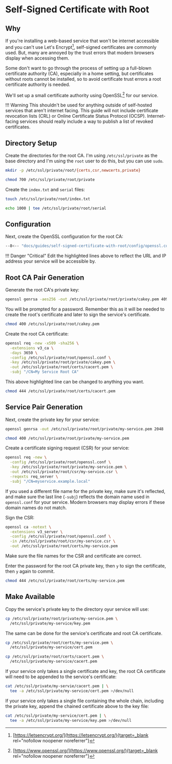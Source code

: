# Self-Signed Certificate with Root

## Why

If you're installing a web-based service that won't be internet accessible and
you can't use Let's Encrypt[^1], self-signed certificates are commonly used.
But, many are annoyed by the trust errors that modern browsers display when
accessing them.

Some don't want to go through the process of setting up a full-blown certificate
authority (CA), especially in a home setting, but certificates without roots
cannot be installed, so to avoid certificate trust errors a root certificate
authority is needed.

We'll set up a small certificate authority using OpenSSL[^2] for our service.

!!! Warning
    This shouldn't be used for anything outside of self-hosted services that
    aren't internet facing. This guide will not include certificate revocation
    lists (CRL) or Online Certificate Status Protocol (OCSP). Internet-facing
    services should really include a way to publish a list of revoked
    certificates.

## Directory Setup

Create the directories for the root CA. I'm using `/etc/ssl/private` as the base
directory and I'm using the `root` user to do this, but you can use `sudo`.

```sh
mkdir -p /etc/ssl/private/root/{certs,csr,newcerts,private}
```

```sh
chmod 700 /etc/ssl/private/root/private
```

Create the `index.txt` and `serial` files:

```sh
touch /etc/ssl/private/root/index.txt
```

```sh
echo 1000 | tee /etc/ssl/private/root/serial
```

## Configuration

Next, create the OpenSSL configuration for the root CA:

```sh hl_lines="57 58" title="/etc/ssl/private/root/openssl.conf"
--8<-- "docs/guides/self-signed-certificate-with-root/config/openssl.conf"
```

!!! Danger "Critical"
    Edit the highlighted lines above to reflect the URL and IP address your
    service will be accessible by.

## Root CA Pair Generation

Generate the root CA's private key:

```sh
openssl genrsa -aes256 -out /etc/ssl/private/root/private/cakey.pem 4096
```

You will be prompted for a password. Remember this as it will be needed to
create the root's certificate and later to sign the service's certificate.

```sh
chmod 400 /etc/ssl/private/root/cakey.pem
```

Create the root CA certificate:

```sh hl_lines="7"
openssl req -new -x509 -sha256 \
  -extensions v3_ca \
  -days 3650 \
  -config /etc/ssl/private/root/openssl.conf \
  -key /etc/ssl/private/root/private/cakey.pem \
  -out /etc/ssl/private/root/certs/cacert.pem \
  -subj "/CN=My Service Root CA"
```

This above highlighted line can be changed to anything you want.

```sh
chmod 444 /etc/ssl/private/root/certs/cacert.pem
```

## Service Pair Generation

Next, create the private key for your service:

```sh
openssl genrsa -out /etc/ssl/private/root/private/my-service.pem 2048
```

```sh
chmod 400 /etc/ssl/private/root/private/my-service.pem
```

Create a certificate signing request (CSR) for your service:

```sh hl_lines="3 6"
openssl req -new \
  -config /etc/ssl/private/root/openssl.conf \
  -key /etc/ssl/private/root/private/my-service.pem \
  -out /etc/ssl/private/root/csr/my-service.csr \
  -reqexts req_server \
  -subj "/CN=myservice.example.local"
```

If you used a different file name for the private key, make sure it's reflected,
and make sure the last line (`-subj`) reflects the domain name used in
`openssl.conf` for your service. Modern browsers may display errors if these
domain names do not match.

Sign the CSR:

```sh hl_lines="4 5"
openssl ca -notext \
  -extensions v3_server \
  -config /etc/ssl/private/root/openssl.conf \
  -in /etc/ssl/private/root/csr/my-service.csr \
  -out /etc/ssl/private/root/certs/my-service.pem
```

Make sure the file names for the CSR and certificate are correct.

Enter the password for the root CA private key, then `y` to sign the
certificate, then `y` again to commit.

```sh
chmod 444 /etc/ssl/private/root/certs/my-service.pem
```

## Make Available

Copy the service's private key to the directory oyur service will use:

```sh
cp /etc/ssl/private/root/private/my-service.pem \
  /etc/ssl/private/my-service/key.pem
```

The same can be done for the service's certificate and root CA certificate.

```sh
cp /etc/ssl/private/root/certs/my-service.pem \
  /etc/ssl/private/my-service/cert.pem
```

```sh
cp /etc/ssl/private/root/certs/cacert.pem \
  /etc/ssl/private/my-service/cacert.pem
```

If your service only takes a single certificate and key, the root CA certificate
will need to be appended to the service's certificate:

```sh
cat /etc/ssl/private/my-servie/cacert.pem | \
  tee -a /etc/ssl/private/my-service/cert.pem >/dev/null
```

If your service only takes a single file containing the whole chain, including
the private key, append the chained certificate above to the key file:

```sh
cat /etc/ssl/private/my-service/cert.pem | \
  tee -a /etc/ssl/private/my-service/key.pem >/dev/null
```

[^1]: [https://letsencrypt.org/](https://letsencrypt.org/){target=_blank rel="nofollow noopener noreferrer"}
[^2]: [https://www.openssl.org/](https://www.openssl.org/){target=_blank rel="nofollow noopener noreferrer"}
